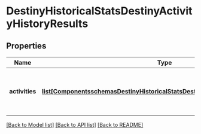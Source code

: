 # DestinyHistoricalStatsDestinyActivityHistoryResults

## Properties
Name | Type | Description | Notes
------------ | ------------- | ------------- | -------------
**activities** | [**list[ComponentsschemasDestinyHistoricalStatsDestinyHistoricalStatsPeriodGroup]**](ComponentsschemasDestinyHistoricalStatsDestinyHistoricalStatsPeriodGroup.md) | List of activities, the most recent activity first. | [optional] 

[[Back to Model list]](../README.md#documentation-for-models) [[Back to API list]](../README.md#documentation-for-api-endpoints) [[Back to README]](../README.md)


